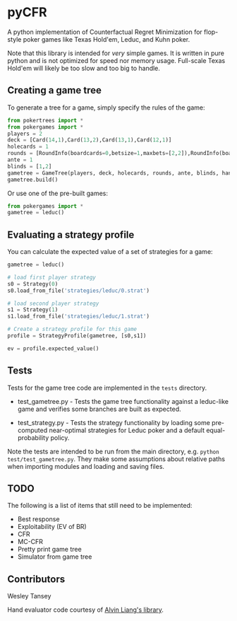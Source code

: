 pyCFR
=====

A python implementation of Counterfactual Regret Minimization for flop-style poker games like Texas Hold'em, Leduc, and Kuhn poker.

Note that this library is intended for *very* simple games. It is written in pure python and is not optimized for speed nor memory usage. Full-scale Texas Hold'em will likely be too slow and too big to handle.

Creating a game tree
--------------------
To generate a tree for a game, simply specify the rules of the game:

```python
from pokertrees import *
from pokergames import *
players = 2
deck = [Card(14,1),Card(13,2),Card(13,1),Card(12,1)]
holecards = 1
rounds = [RoundInfo(boardcards=0,betsize=1,maxbets=[2,2]),RoundInfo(boardcards=1,betsize=2,maxbets=[2,2])]
ante = 1
blinds = [1,2]
gametree = GameTree(players, deck, holecards, rounds, ante, blinds, handeval=leduc_eval)
gametree.build()
```

Or use one of the pre-built games:

```python
from pokergames import *
gametree = leduc()
```

Evaluating a strategy profile
-----------------------------
You can calculate the expected value of a set of strategies for a game:

```python
gametree = leduc()

# load first player strategy
s0 = Strategy(0)
s0.load_from_file('strategies/leduc/0.strat')

# load second player strategy
s1 = Strategy(1)
s1.load_from_file('strategies/leduc/1.strat')

# Create a strategy profile for this game
profile = StrategyProfile(gametree, [s0,s1])

ev = profile.expected_value()
```

Tests
-----
Tests for the game tree code are implemented in the `tests` directory.

- test_gametree.py - Tests the game tree functionality against a leduc-like game and verifies some branches are built as expected.

- test_strategy.py - Tests the strategy functionality by loading some pre-computed near-optimal strategies for Leduc poker and a default equal-probability policy.

Note the tests are intended to be run from the main directory, e.g. `python test/test_gametree.py`. They make some assumptions about relative paths when importing modules and loading and saving files.

TODO
----
The following is a list of items that still need to be implemented:

- Best response
- Exploitability (EV of BR)
- CFR
- MC-CFR
- Pretty print game tree
- Simulator from game tree


Contributors
------------

Wesley Tansey

Hand evaluator code courtesy of [Alvin Liang's library](https://github.com/aliang/pokerhand-eval).